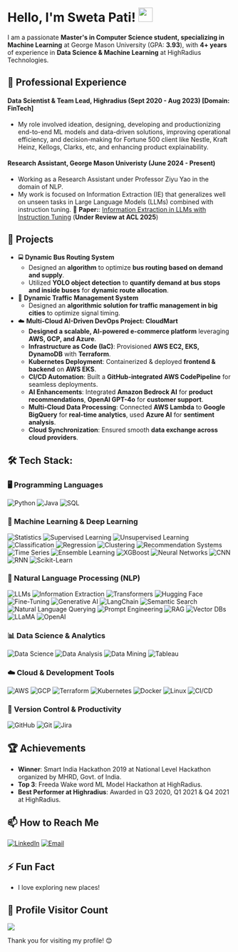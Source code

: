 <!--
## Hi there 👋
**swetapati22/swetapati22** is a ✨ _special_ ✨ repository because its `README.md` (this file) appears on your GitHub profile.

Here are some ideas to get you started:

- 🔭 I’m currently working on ...
- 🌱 I’m currently learning ...
- 👯 I’m looking to collaborate on ...
- 🤔 I’m looking for help with ...
- 💬 Ask me about ...
- 📫 How to reach me: ...
- 😄 Pronouns: ...
- ⚡ Fun fact: ...
-->

<h1 #align="center">
  Hello, I'm Sweta Pati! <img src="https://media.giphy.com/media/hvRJCLFzcasrR4ia7z/giphy.gif" width="32">
</h1>

I am a passionate **Master's in Computer Science student, specializing in Machine Learning** at George Mason University (GPA: **3.93**), with **4+ years** of experience in **Data Science & Machine Learning** at HighRadius Technologies.

## 💼 Professional Experience
#### **Data Scientist & Team Lead, Highradius (Sept 2020 - Aug 2023) [Domain: FinTech]**
- My role involved ideation, designing, developing and productionizing end-to-end ML models and data-driven solutions, improving operational efficiency, and decision-making for Fortune 500 client like Nestle, Kraft Heinz, Kellogs, Clarks, etc, and enhancing product explainability.

#### **Research Assistant, George Mason Univeristy (June 2024 - Present)**
- Working as a Research Assistant under Professor Ziyu Yao in the domain of NLP.
- My work is focused on Information Extraction (IE) that generalizes well on unseen tasks in Large Language Models (LLMs) combined with instruction tuning. 📝 **Paper:**: [Information Extraction in LLMs with Instruction Tuning](https://arxiv.org/abs/2502.16377v1) (**Under Review at ACL 2025**)
  
## 🔭 Projects
- 🚍 **Dynamic Bus Routing System**  
  - Designed an **algorithm** to optimize **bus routing based on demand and supply**.  
  - Utilized **YOLO object detection** to **quantify demand at bus stops and inside buses** for **dynamic route allocation**. 
- 🚦 **Dynamic Traffic Management System**  
  - Designed an **algorithmic solution for traffic management in big cities** to optimize signal timing.    
- ☁️ **Multi-Cloud AI-Driven DevOps Project: CloudMart**  
  - **Designed a scalable, AI-powered e-commerce platform** leveraging **AWS, GCP, and Azure**.  
  - **Infrastructure as Code (IaC)**: Provisioned **AWS EC2, EKS, DynamoDB** with **Terraform**.  
  - **Kubernetes Deployment**: Containerized & deployed **frontend & backend** on **AWS EKS**.  
  - **CI/CD Automation**: Built a **GitHub-integrated AWS CodePipeline** for seamless deployments.  
  - **AI Enhancements**: Integrated **Amazon Bedrock AI** for **product recommendations**, **OpenAI GPT-4o** for **customer support**.  
  - **Multi-Cloud Data Processing**: Connected **AWS Lambda** to **Google BigQuery** for **real-time analytics**, used **Azure AI** for **sentiment analysis**.  
  - **Cloud Synchronization**: Ensured smooth **data exchange across cloud providers**.  

## 🛠 Tech Stack:

### **🖥️ Programming Languages**
![Python](https://img.shields.io/badge/Python-3670A0?style=for-the-badge&logo=python&logoColor=ffdd54)
![Java](https://img.shields.io/badge/Java-%23ED8B00.svg?style=for-the-badge&logo=openjdk&logoColor=white)
![SQL](https://img.shields.io/badge/SQL-%2300599C.svg?style=for-the-badge&logo=sqlite&logoColor=white)

### **🤖 Machine Learning & Deep Learning**
![Statistics](https://img.shields.io/badge/Statistics-%234285F4.svg?style=for-the-badge&logo=r&logoColor=white)
![Supervised Learning](https://img.shields.io/badge/Supervised%20Learning-%23FF6F00.svg?style=for-the-badge&logo=scikitlearn&logoColor=white)
![Unsupervised Learning](https://img.shields.io/badge/Unsupervised%20Learning-%2300A896.svg?style=for-the-badge&logo=scikitlearn&logoColor=white)
![Classification](https://img.shields.io/badge/Classification-%23FF5733.svg?style=for-the-badge&logo=scikit-learn&logoColor=white)
![Regression](https://img.shields.io/badge/Regression-%2315A9C5.svg?style=for-the-badge&logo=scikit-learn&logoColor=white)
![Clustering](https://img.shields.io/badge/Clustering-%233E2723.svg?style=for-the-badge&logo=scikit-learn&logoColor=white)
![Recommendation Systems](https://img.shields.io/badge/Recommendation%20Systems-%2300BFFF.svg?style=for-the-badge&logo=matrix&logoColor=white)
![Time Series](https://img.shields.io/badge/Time%20Series-%234A90E2.svg?style=for-the-badge&logo=timescale&logoColor=white)
![Ensemble Learning](https://img.shields.io/badge/Bagging%20&%20Boosting-%23F39C12.svg?style=for-the-badge&logo=xgboost&logoColor=white)
![XGBoost](https://img.shields.io/badge/XGBoost-%23FF7F0E.svg?style=for-the-badge&logo=xgboost&logoColor=white)
![Neural Networks](https://img.shields.io/badge/Neural%20Networks-%230075A5.svg?style=for-the-badge&logo=pytorch&logoColor=white)
![CNN](https://img.shields.io/badge/Convolutional%20Neural%20Networks-%23FF5733.svg?style=for-the-badge&logo=tensorflow&logoColor=white)
![RNN](https://img.shields.io/badge/Recurrent%20Neural%20Networks-%2315A9C5.svg?style=for-the-badge&logo=tensorflow&logoColor=white)
![Scikit-Learn](https://img.shields.io/badge/Scikit--Learn-%23F7931E.svg?style=for-the-badge&logo=scikit-learn&logoColor=white)

### **📝 Natural Language Processing (NLP)**
![LLMs](https://img.shields.io/badge/LLMs-%23FF6F00.svg?style=for-the-badge&logo=openai&logoColor=white)
![Information Extraction](https://img.shields.io/badge/Information%20Extraction-%2300A896.svg?style=for-the-badge&logo=dataiku&logoColor=white)
![Transformers](https://img.shields.io/badge/Transformers-%2300BFFF.svg?style=for-the-badge&logo=huggingface&logoColor=white)
![Hugging Face](https://img.shields.io/badge/HuggingFace-%23FFDE57.svg?style=for-the-badge&logo=huggingface&logoColor=black)
![Fine-Tuning](https://img.shields.io/badge/Fine--Tuning-%23E44D26.svg?style=for-the-badge&logo=keras&logoColor=white)
![Generative AI](https://img.shields.io/badge/Generative%20AI-%2300A896.svg?style=for-the-badge&logo=openai&logoColor=white)
![LangChain](https://img.shields.io/badge/LangChain-%23F7931E.svg?style=for-the-badge&logo=langchain&logoColor=white)
![Semantic Search](https://img.shields.io/badge/Semantic%20Search-%2345b39c.svg?style=for-the-badge&logo=elasticsearch&logoColor=white)
![Natural Language Querying](https://img.shields.io/badge/Natural%20Language%20Querying-%237D3C98.svg?style=for-the-badge&logo=elastic&logoColor=white)
![Prompt Engineering](https://img.shields.io/badge/Prompt%20Engineering-%23D4AC0D.svg?style=for-the-badge&logo=openai&logoColor=white)
![RAG](https://img.shields.io/badge/Retrieval--Augmented%20Generation-%23007396.svg?style=for-the-badge&logo=vector-db&logoColor=white)
![Vector DBs](https://img.shields.io/badge/Vector%20Databases-%239C27B0.svg?style=for-the-badge&logo=weaviate&logoColor=white)
![LLaMA](https://img.shields.io/badge/LLaMA-%23FF6F00.svg?style=for-the-badge&logo=llamaindex&logoColor=white)
![OpenAI](https://img.shields.io/badge/OpenAI-%23000000.svg?style=for-the-badge&logo=openai&logoColor=white)

### **📊 Data Science & Analytics**
![Data Science](https://img.shields.io/badge/Data%20Science-%23FF6F00.svg?style=for-the-badge&logo=pandas&logoColor=white)
![Data Analysis](https://img.shields.io/badge/Data%20Analysis-%23007ACC.svg?style=for-the-badge&logo=powerbi&logoColor=white)
![Data Mining](https://img.shields.io/badge/Data%20Mining-%234A90E2.svg?style=for-the-badge&logo=databricks&logoColor=white)
![Tableau](https://img.shields.io/badge/Tableau-%23E97627.svg?style=for-the-badge&logo=tableau&logoColor=white)

### **☁️ Cloud & Development Tools**
![AWS](https://img.shields.io/badge/AWS-%23FF9900.svg?style=for-the-badge&logo=amazon-aws&logoColor=white)
![GCP](https://img.shields.io/badge/GCP-%234285F4.svg?style=for-the-badge&logo=google-cloud&logoColor=white)
![Terraform](https://img.shields.io/badge/Terraform-%235835CC.svg?style=for-the-badge&logo=terraform&logoColor=white)
![Kubernetes](https://img.shields.io/badge/Kubernetes-%23326CE5.svg?style=for-the-badge&logo=kubernetes&logoColor=white)
![Docker](https://img.shields.io/badge/Docker-%230db7ed.svg?style=for-the-badge&logo=docker&logoColor=white)
![Linux](https://img.shields.io/badge/Linux-%23FCC624.svg?style=for-the-badge&logo=linux&logoColor=black)
![CI/CD](https://img.shields.io/badge/CI%2FCD-%23F7DF1E.svg?style=for-the-badge&logo=githubactions&logoColor=black)

### **📂 Version Control & Productivity**
![GitHub](https://img.shields.io/badge/GitHub-%23121011.svg?style=for-the-badge&logo=github&logoColor=white)
![Git](https://img.shields.io/badge/Git-%23F05033.svg?style=for-the-badge&logo=git&logoColor=white)
![Jira](https://img.shields.io/badge/Jira-%230A0FFF.svg?style=for-the-badge&logo=jira&logoColor=white)

## 🏆 Achievements
- **Winner**: Smart India Hackathon 2019 at National Level Hackathon organized by MHRD, Govt. of India.
- **Top 3**: Freeda Wake word ML Model Hackathon at HighRadius.
- **Best Performer at Highradius**: Awarded in Q3 2020, Q1 2021 & Q4 2021 at HighRadius.

## 📫 How to Reach Me
[![LinkedIn](https://img.shields.io/badge/LinkedIn-%230077B5.svg?logo=linkedin&logoColor=white)](https://linkedin.com/in/sweta-pati)
[![Email](https://img.shields.io/badge/Email-D14836?logo=gmail&logoColor=white)](mailto:spati@gmu.edu)

## ⚡ Fun Fact
- I love exploring new places!

## 👀 Profile Visitor Count
![](https://visitcount.itsvg.in/api?id=swetapati22&icon=0&color=0)

Thank you for visiting my profile! 😊
